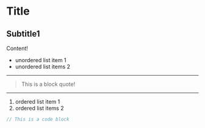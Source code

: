 # Title

## Subtitle1

Content!

* unordered list item 1
* unordered list items 2

____

> This is a block quote!

---

1. ordered list item 1
1. ordered list items 2

```java
// This is a code block
```
